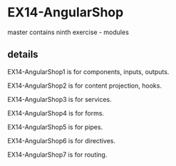 # EX14-AngularShop

master contains ninth exercise - modules

## details

EX14-AngularShop1 is for components, inputs, outputs.

EX14-AngularShop2 is for content projection, hooks.

EX14-AngularShop3 is for services.

EX14-AngularShop4 is for forms.

EX14-AngularShop5 is for pipes.

EX14-AngularShop6 is for directives.

EX14-AngularShop7 is for routing.